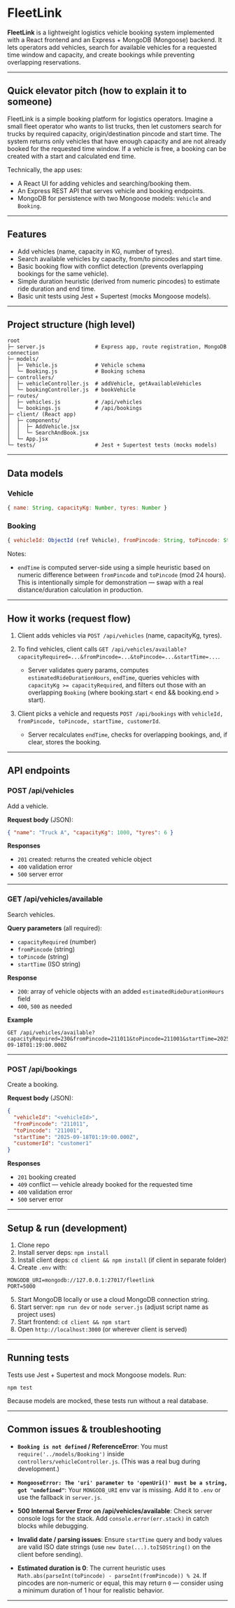 # FleetLink

**FleetLink** is a lightweight logistics vehicle booking system implemented with a React frontend and an Express + MongoDB (Mongoose) backend. It lets operators add vehicles, search for available vehicles for a requested time window and capacity, and create bookings while preventing overlapping reservations.

---

## Quick elevator pitch (how to explain it to someone)

FleetLink is a simple booking platform for logistics operators. Imagine a small fleet operator who wants to list trucks, then let customers search for trucks by required capacity, origin/destination pincode and start time. The system returns only vehicles that have enough capacity and are not already booked for the requested time window. If a vehicle is free, a booking can be created with a start and calculated end time.

Technically, the app uses:

* A React UI for adding vehicles and searching/booking them.
* An Express REST API that serves vehicle and booking endpoints.
* MongoDB for persistence with two Mongoose models: `Vehicle` and `Booking`.

---

## Features

* Add vehicles (name, capacity in KG, number of tyres).
* Search available vehicles by capacity, from/to pincodes and start time.
* Basic booking flow with conflict detection (prevents overlapping bookings for the same vehicle).
* Simple duration heuristic (derived from numeric pincodes) to estimate ride duration and end time.
* Basic unit tests using Jest + Supertest (mocks Mongoose models).

---

## Project structure (high level)

```
root
├─ server.js                # Express app, route registration, MongoDB connection
├─ models/
│  ├─ Vehicle.js            # Vehicle schema
│  └─ Booking.js            # Booking schema
├─ controllers/
│  ├─ vehicleController.js  # addVehicle, getAvailableVehicles
│  └─ bookingController.js  # bookVehicle
├─ routes/
│  ├─ vehicles.js           # /api/vehicles
│  └─ bookings.js           # /api/bookings
├─ client/ (React app)
│  ├─ components/
│  │  ├─ AddVehicle.jsx
│  │  └─ SearchAndBook.jsx
│  └─ App.jsx
└─ tests/                   # Jest + Supertest tests (mocks models)
```

---

## Data models

### Vehicle

```js
{ name: String, capacityKg: Number, tyres: Number }
```

### Booking

```js
{ vehicleId: ObjectId (ref Vehicle), fromPincode: String, toPincode: String, startTime: Date, endTime: Date, customerId: String }
```

Notes:

* `endTime` is computed server-side using a simple heuristic based on numeric difference between `fromPincode` and `toPincode` (mod 24 hours). This is intentionally simple for demonstration — swap with a real distance/duration calculation in production.

---

## How it works (request flow)

1. Client adds vehicles via `POST /api/vehicles` (name, capacityKg, tyres).
2. To find vehicles, client calls `GET /api/vehicles/available?capacityRequired=...&fromPincode=...&toPincode=...&startTime=...`.

   * Server validates query params, computes `estimatedRideDurationHours`, `endTime`, queries vehicles with `capacityKg >= capacityRequired`, and filters out those with an overlapping `Booking` (where booking.start < end && booking.end > start).
3. Client picks a vehicle and requests `POST /api/bookings` with `vehicleId, fromPincode, toPincode, startTime, customerId`.

   * Server recalculates `endTime`, checks for overlapping bookings, and, if clear, stores the booking.

---

## API endpoints

### POST /api/vehicles

Add a vehicle.

**Request body** (JSON):

```json
{ "name": "Truck A", "capacityKg": 1000, "tyres": 6 }
```

**Responses**

* `201` created: returns the created vehicle object
* `400` validation error
* `500` server error

---

### GET /api/vehicles/available

Search vehicles.

**Query parameters** (all required):

* `capacityRequired` (number)
* `fromPincode` (string)
* `toPincode` (string)
* `startTime` (ISO string)

**Response**

* `200`: array of vehicle objects with an added `estimatedRideDurationHours` field
* `400`, `500` as needed

**Example**

```
GET /api/vehicles/available?capacityRequired=230&fromPincode=211011&toPincode=211001&startTime=2025-09-18T01:19:00.000Z
```

---

### POST /api/bookings

Create a booking.

**Request body** (JSON):

```json
{
  "vehicleId": "<vehicleId>",
  "fromPincode": "211011",
  "toPincode": "211001",
  "startTime": "2025-09-18T01:19:00.000Z",
  "customerId": "customer1"
}
```

**Responses**

* `201` booking created
* `409` conflict — vehicle already booked for the requested time
* `400` validation error
* `500` server error

---

## Setup & run (development)

1. Clone repo
2. Install server deps: `npm install`
3. Install client deps: `cd client && npm install` (if client in separate folder)
4. Create `.env` with:

```
MONGODB_URI=mongodb://127.0.0.1:27017/fleetlink
PORT=5000
```

5. Start MongoDB locally or use a cloud MongoDB connection string.
6. Start server: `npm run dev` or `node server.js` (adjust script name as project uses)
7. Start frontend: `cd client && npm start`
8. Open `http://localhost:3000` (or wherever client is served)

---

## Running tests

Tests use Jest + Supertest and mock Mongoose models. Run:

```
npm test
```

Because models are mocked, these tests run without a real database.

---

## Common issues & troubleshooting

* **`Booking is not defined` / ReferenceError**: You must `require('../models/Booking')` inside `controllers/vehicleController.js`. (This was a real bug during development.)

* **`MongooseError: The 'uri' parameter to 'openUri()' must be a string, got "undefined"`**: Your `MONGODB_URI` env var is missing. Add it to `.env` or use the fallback in `server.js`.

* **500 Internal Server Error on /api/vehicles/available**: Check server console logs for the stack. Add `console.error(err.stack)` in catch blocks while debugging.

* **Invalid date / parsing issues**: Ensure `startTime` query and body values are valid ISO date strings (use `new Date(...).toISOString()` on the client before sending).

* **Estimated duration is 0**: The current heuristic uses `Math.abs(parseInt(toPincode) - parseInt(fromPincode)) % 24`. If pincodes are non-numeric or equal, this may return `0` — consider using a minimum duration of 1 hour for realistic behavior.

---
